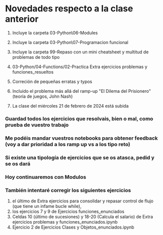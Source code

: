 # Novedades respecto a la clase anterior

1. Incluye la carpeta 03-Python\06-Modules

2. Incluye la carpeta 03-Python\07-Programacion funcional

3. Incluye la carpeta 99-Repaso con un mini cheatsheet y multitud de problemas de todo tipo

4. 03-Python/04-Functions/02-Practica Extra ejercicios problemas y funciones_resueltos

5. Correción de pequeñas erratas y typos

6. Incluido el problema más allá del ramp-up "El Dilema del Prisionero" (teoría de juegos, John Nash)

7. La clase del miércoles 21 de febrero de 2024 está subida





### Guardad todos los ejercicios que resolvais, bien o mal, como prueba de vuestro trabajo
### Me podéis mandar vuestros notebooks para obtener feedback (voy a dar prioridad a los ramp up vs a los tipo reto)

### Si existe una tipología de ejercicios que se os atasca, pedid y se os dará

### Hoy continuaremos con Modulos

### También intentaré corregir los siguientes ejercicios 

1. el último de Extra ejercicios para consolidar y repasar control de flujo (que tiene un infame bucle while),
2. los ejercicios 7 y 9 de Ejercicios funciones_enunciados
3. Celdas 10 (último de sucesiones) y 18-20 (Calcula el salario) de Extra ejercicios problemas y funciones_enunciados.ipynb
4. Ejercicio 2 de Ejercicios Clases y Objetos_enunciados.ipynb